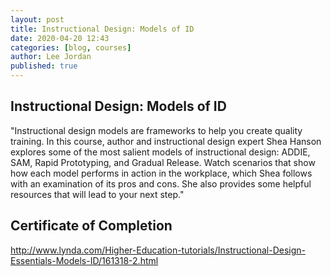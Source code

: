 ```yaml
---
layout: post
title: Instructional Design: Models of ID
date: 2020-04-20 12:43
categories: [blog, courses]
author: Lee Jordan
published: true
---
```


<h2>Instructional Design: Models of ID</h2>

"Instructional design models are frameworks to help you create quality training. In this course, author and instructional design expert Shea Hanson explores some of the most salient models of instructional design: ADDIE, SAM, Rapid Prototyping, and Gradual Release. Watch scenarios that show how each model performs in action in the workplace, which Shea follows with an examination of its pros and cons. She also provides some helpful resources that will lead to your next step."

<h2>Certificate of Completion</h2>

http://www.lynda.com/Higher-Education-tutorials/Instructional-Design-Essentials-Models-ID/161318-2.html
